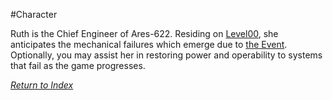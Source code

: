 #Character 

Ruth is the Chief Engineer of Ares-622. Residing on [Level00](Level00.md), she anticipates the mechanical failures which emerge due to [the Event](<LogosPathogenesis>). Optionally, you may assist her in restoring power and operability to systems that fail as the game progresses.


*[Return to Index](index.md)*
